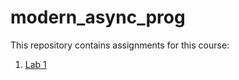 # modern_async_prog
This repository contains assignments for this course:

1. [Lab 1](https://github.com/oantonedei/modern_async_prog/blob/main/Assignment1.pdf)
